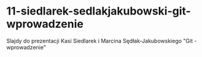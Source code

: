 # 11-siedlarek-sedlakjakubowski-git-wprowadzenie
Slajdy do prezentacji Kasi Siedlarek i Marcina Sędłak-Jakubowskiego "Git - wprowadzenie"
